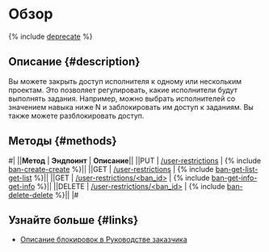 # Обзор

{% include [deprecate](../../_includes/deprecate.md) %}

## Описание {#description}

Вы можете закрыть доступ исполнителя к одному или нескольким проектам. Это позволяет регулировать, какие исполнители будут выполнять задания. Например, можно выбрать исполнителей со значением навыка ниже N и заблокировать им доступ к заданиям. Вы также можете разблокировать доступ.

## Методы {#methods}

#|
||**Метод** | **Эндпоинт** | **Описание**||
||PUT | [/user-restrictions](ban-create.md) | {% include [ban-create-create](../_includes/concepts/ban-create/id-ban-create/create.md) %}||
||GET | [/user-restrictions](ban-get-list.md) | {% include [ban-get-list-get-list](../_includes/concepts/ban-get-list/id-ban-get-list/get-list.md) %}||
||GET | [/user-restrictions/<ban_id>](ban-get-info.md) | {% include [ban-get-info-get-info](../_includes/concepts/ban-get-info/id-ban-get-info/get-info.md) %}||
||DELETE | [/user-restrictions/<ban_id>](ban-delete.md) | {% include [ban-delete-delete](../_includes/concepts/ban-delete/id-ban-delete/delete.md) %}||
|#

## Узнайте больше {#links}

- [Описание блокировок в Руководстве заказчика](../../guide/concepts/ban.md)